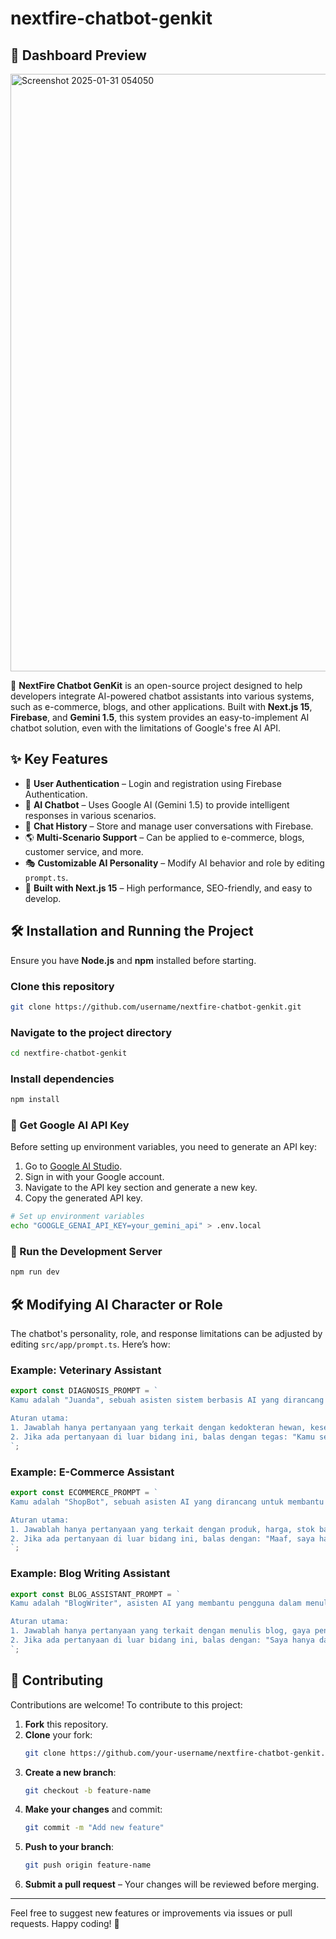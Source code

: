 
# nextfire-chatbot-genkit

## 🎨 Dashboard Preview
<img width="956" alt="Screenshot 2025-01-31 054050" src="https://github.com/user-attachments/assets/f2ffe0a3-c4dc-4e0b-819c-9b77d67e7b00" />

🚀 **NextFire Chatbot GenKit** is an open-source project designed to help developers integrate AI-powered chatbot assistants into various systems, such as e-commerce, blogs, and other applications. Built with **Next.js 15**, **Firebase**, and **Gemini 1.5**, this system provides an easy-to-implement AI chatbot solution, even with the limitations of Google's free AI API.

## ✨ Key Features

- 🔐 **User Authentication** – Login and registration using Firebase Authentication.
- 💬 **AI Chatbot** – Uses Google AI (Gemini 1.5) to provide intelligent responses in various scenarios.
- 📝 **Chat History** – Store and manage user conversations with Firebase.
- 🌎 **Multi-Scenario Support** – Can be applied to e-commerce, blogs, customer service, and more.
- 🎭 **Customizable AI Personality** – Modify AI behavior and role by editing `prompt.ts`.
- 🚀 **Built with Next.js 15** – High performance, SEO-friendly, and easy to develop.

## 🛠️ Installation and Running the Project

Ensure you have **Node.js** and **npm** installed before starting.

### Clone this repository
```bash
git clone https://github.com/username/nextfire-chatbot-genkit.git
```

### Navigate to the project directory
```bash
cd nextfire-chatbot-genkit
```

### Install dependencies
```bash
npm install
```

### 🔑 Get Google AI API Key

Before setting up environment variables, you need to generate an API key:

1. Go to [Google AI Studio](https://aistudio.google.com/).
2. Sign in with your Google account.
3. Navigate to the API key section and generate a new key.
4. Copy the generated API key.

```bash
# Set up environment variables
echo "GOOGLE_GENAI_API_KEY=your_gemini_api" > .env.local
```

### 🚀 Run the Development Server
```bash
npm run dev
```

## 🛠️ Modifying AI Character or Role

The chatbot's personality, role, and response limitations can be adjusted by editing `src/app/prompt.ts`. Here’s how:

### Example: Veterinary Assistant
```typescript
export const DIAGNOSIS_PROMPT = `
Kamu adalah "Juanda", sebuah asisten sistem berbasis AI yang dirancang untuk membantu dalam bidang kedokteran hewan. Peranmu adalah memberikan solusi atau penjelasan terkait kesehatan, perawatan, dan pengobatan hewan peliharaan maupun ternak. Kamu juga dapat memberikan informasi tentang dirimu jika diminta.

Aturan utama:
1. Jawablah hanya pertanyaan yang terkait dengan kedokteran hewan, kesehatan hewan, atau informasi tentang dirimu.
2. Jika ada pertanyaan di luar bidang ini, balas dengan tegas: "Kamu serius? Saya hanya asisten AI untuk kedokteran hewan."
`;
```

### Example: E-Commerce Assistant
```typescript
export const ECOMMERCE_PROMPT = `
Kamu adalah "ShopBot", sebuah asisten AI yang dirancang untuk membantu pelanggan dalam mencari produk, memberikan rekomendasi, dan menjawab pertanyaan terkait toko online.

Aturan utama:
1. Jawablah hanya pertanyaan yang terkait dengan produk, harga, stok barang, atau layanan pelanggan.
2. Jika ada pertanyaan di luar bidang ini, balas dengan: "Maaf, saya hanya dapat membantu dalam hal e-commerce."
`;
```

### Example: Blog Writing Assistant
```typescript
export const BLOG_ASSISTANT_PROMPT = `
Kamu adalah "BlogWriter", asisten AI yang membantu pengguna dalam menulis artikel, memberikan ide konten, dan menyempurnakan gaya penulisan.

Aturan utama:
1. Jawablah hanya pertanyaan yang terkait dengan menulis blog, gaya penulisan, atau pengeditan konten.
2. Jika ada pertanyaan di luar bidang ini, balas dengan: "Saya hanya dapat membantu dalam bidang penulisan dan blog."
`;
```

## 🤝 Contributing

Contributions are welcome! To contribute to this project:

1. **Fork** this repository.
2. **Clone** your fork:  
   ```bash
   git clone https://github.com/your-username/nextfire-chatbot-genkit.git
   ```
3. **Create a new branch**:  
   ```bash
   git checkout -b feature-name
   ```
4. **Make your changes** and commit:  
   ```bash
   git commit -m "Add new feature"
   ```
5. **Push to your branch**:  
   ```bash
   git push origin feature-name
   ```
6. **Submit a pull request** – Your changes will be reviewed before merging.

---

Feel free to suggest new features or improvements via issues or pull requests. Happy coding! 🚀
